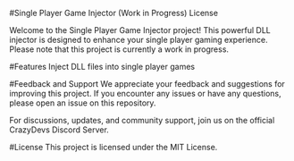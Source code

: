 #Single Player Game Injector (Work in Progress)
License

Welcome to the Single Player Game Injector project! This powerful DLL injector is designed to enhance your single player gaming experience. Please note that this project is currently a work in progress.

#Features
Inject DLL files into single player games

#Feedback and Support
We appreciate your feedback and suggestions for improving this project. If you encounter any issues or have any questions, please open an issue on this repository.

For discussions, updates, and community support, join us on the official CrazyDevs Discord Server.

#License
This project is licensed under the MIT License.
